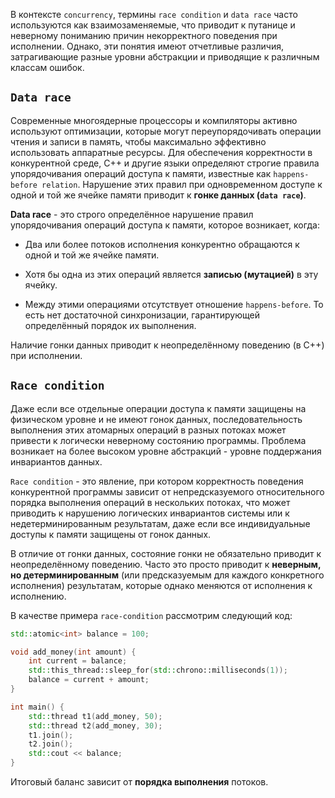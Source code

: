 
В контексте `concurrency`, термины `race condition` и `data race` часто используются как взаимозаменяемые, что приводит к путанице и неверному пониманию причин некорректного поведения  при исполнении. Однако, эти понятия имеют отчетливые различия, затрагивающие разные уровни абстракции и приводящие к различным классам ошибок.

## `Data race`

Современные многоядерные процессоры и компиляторы активно используют оптимизации, которые могут переупорядочивать операции чтения и записи в память, чтобы максимально эффективно использовать аппаратные ресурсы. Для обеспечения корректности в конкурентной среде, С++ и другие языки определяют строгие правила упорядочивания операций доступа к памяти, известные как `happens-before relation`. Нарушение этих правил при одновременном доступе к одной и той же ячейке памяти приводит к **гонке данных (`data race`)**.

**Data race** - это строго определённое нарушение правил упорядочивания операций доступа к памяти, которое возникает, когда:

- Два или более потоков исполнения конкурентно обращаются к одной и той же ячейке памяти.

- Хотя бы одна из этих операций является **записью (мутацией)** в эту ячейку.

- Между этими операциями отсутствует отношение  `happens-before`. То есть нет достаточной синхронизации, гарантирующей определённый порядок их выполнения.

Наличие гонки данных приводит к неопределённому поведению (в C++) при исполнении.


## `Race condition`

Даже если все отдельные операции доступа к памяти защищены на физическом уровне и не имеют гонок данных, последовательность выполнения этих атомарных операций в разных потоках может привести к логически неверному состоянию программы. Проблема возникает на более высоком уровне абстракций - уровне поддержания инвариантов данных.

`Race condition` - это явление, при котором корректность поведения конкурентной программы зависит от непредсказуемого относительного порядка выполнения операций в нескольких потоках, что может приводить к нарушению логических инвариантов системы или к недетерминированным результатам, даже если все индивидуальные доступы к памяти защищены от гонок данных.

В отличие от гонки данных, состояние гонки не обязательно приводит к неопределённому поведению. Часто это просто приводит к **неверным, но детерминированным** (или предсказуемым для каждого конкретного исполнения) результатам, которые однако меняются от исполнения к исполнению.

В качестве примера `race-condition` рассмотрим следующий код:

``` C++
std::atomic<int> balance = 100;

void add_money(int amount) {
    int current = balance;
    std::this_thread::sleep_for(std::chrono::milliseconds(1));
    balance = current + amount;
}

int main() {
    std::thread t1(add_money, 50);
    std::thread t2(add_money, 30);
    t1.join();
    t2.join();
    std::cout << balance;
}
```

Итоговый баланс зависит от **порядка выполнения** потоков.